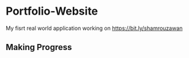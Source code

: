 # Portfolio-Website

My fisrt real world application working on https://bit.ly/shamrouzawan

## Making Progress
